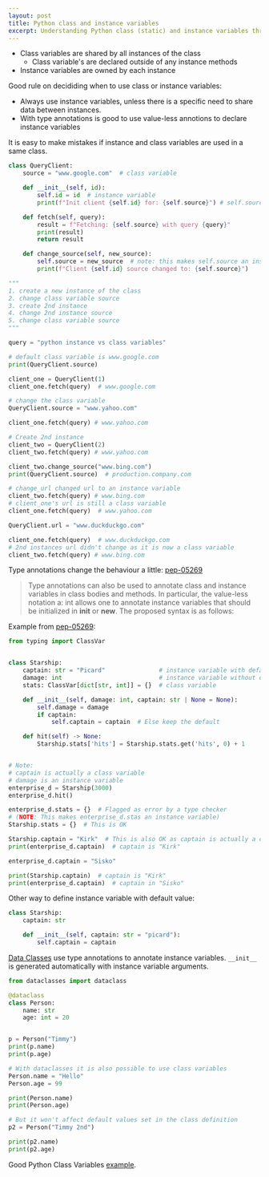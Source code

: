 ```yaml
---
layout: post
title: Python class and instance variables
excerpt: Understanding Python class (static) and instance variables through examples with and without type annotations.
---
```


- Class variables are shared by all instances of the class
  - Class variable's are declared outside of any instance methods
- Instance variables are owned by each instance

Good rule on decididing when to use class or instance variables:
- Always use instance variables, unless there is a specific need to share data between instances.
- With type annotations is good to use value-less annotions to declare instance variables

It is easy to make mistakes if instance and class variables are used in a same class.

```py
class QueryClient:
    source = "www.google.com"  # class variable

    def __init__(self, id):
        self.id = id  # instance variable
        print(f"Init client {self.id} for: {self.source}") # self.source is a class variable

    def fetch(self, query):
        result = f"Fetching: {self.source} with query {query}"
        print(result)
        return result

    def change_source(self, new_source):
        self.source = new_source  # note: this makes self.source an instance variable
        print(f"Client {self.id} source changed to: {self.source}")

"""
1. create a new instance of the class
2. change class variable source
3. create 2nd instance
4. change 2nd instance source
5. change class variable source
"""

query = "python instance vs class variables"

# default class variable is www.google.com
print(QueryClient.source)

client_one = QueryClient(1)
client_one.fetch(query)  # www.google.com

# change the class variable
QueryClient.source = "www.yahoo.com"

client_one.fetch(query) # www.yahoo.com

# Create 2nd instance
client_two = QueryClient(2)
client_two.fetch(query) # www.yahoo.com

client_two.change_source("www.bing.com")
print(QueryClient.source)  # production.company.com

# change_url changed url to an instance variable
client_two.fetch(query) # www.bing.com
# client_one's url is still a class variable
client_one.fetch(query)  # www.yahoo.com

QueryClient.url = "www.duckduckgo.com"

client_one.fetch(query)  # www.duckduckgo.com
# 2nd instances url didn't change as it is now a class variable
client_two.fetch(query) # www.bing.com
```

Type annotations change the behaviour a little: [pep-05269](https://peps.python.org/pep-0526/#class-and-instance-variable-annotations)

> Type annotations can also be used to annotate class and instance variables in class bodies and methods. In particular, the value-less notation a: int allows one to annotate instance variables that should be initialized in __init__ or __new__. The proposed syntax is as follows:

Example from [pep-05269](https://peps.python.org/pep-0526/#class-and-instance-variable-annotations):
```py
from typing import ClassVar


class Starship:
    captain: str = "Picard"               # instance variable with default 
    damage: int                           # instance variable without default
    stats: ClassVar[dict[str, int]] = {}  # class variable

    def __init__(self, damage: int, captain: str | None = None):
        self.damage = damage
        if captain:
            self.captain = captain  # Else keep the default

    def hit(self) -> None:
        Starship.stats['hits'] = Starship.stats.get('hits', 0) + 1


# Note:
# captain is actually a class variable
# damage is an instance variable
enterprise_d = Starship(3000)
enterprise_d.hit()

enterprise_d.stats = {}  # Flagged as error by a type checker 
# (NOTE: This makes enterprise_d.stas an instance variable)
Starship.stats = {}  # This is OK

Starship.captain = "Kirk"  # This is also OK as captain is actually a class variable
print(enterprise_d.captain)  # captain is "Kirk"

enterprise_d.captain = "Sisko"

print(Starship.captain)  # captain is "Kirk"
print(enterprise_d.captain)  # captain in "Sisko"
```

Other way to define instance variable with default value:
```py
class Starship:
    captain: str 

    def __init__(self, captain: str = "picard"):
        self.captain = captain 
```

[Data Classes](https://docs.python.org/3/library/dataclasses.html) use type annotations to annotate instance variables. `__init__` is generated automatically with instance variable arguments. 

```py
from dataclasses import dataclass

@dataclass
class Person:
    name: str
    age: int = 20


p = Person("Timmy")
print(p.name)
print(p.age)

# With dataclasses it is also possible to use class variables
Person.name = "Hello"
Person.age = 99

print(Person.name)
print(Person.age)

# But it won't affect default values set in the class definition
p2 = Person("Timmy 2nd")

print(p2.name)
print(p2.age)
```

Good Python Class Variables [example](https://pynative.com/python-class-variables/).
